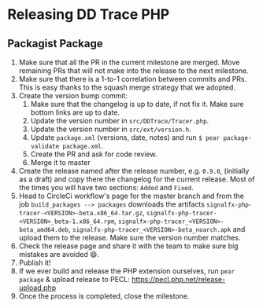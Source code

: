 # Releasing DD Trace PHP

## Packagist Package

1. Make sure that all the PR in the current milestone are merged. Move remaining PRs that will not make into the release to the next milestone.
1. Make sure that there is a 1-to-1 correlation between commits and PRs. This is easy thanks to the squash merge strategy that we adopted.
1. Create the version bump commit:
    1. Make sure that the changelog is up to date, if not fix it. Make sure bottom links are up to date.
    1. Update the version number in `src/DDTrace/Tracer.php`.
    1. Update the version number in `src/ext/version.h`.
    1. Update `package.xml` (versions, date, notes) and run `$ pear package-validate package.xml`.
    1. Create the PR and ask for code review.
    1. Merge it to master
1. Create the release named after the release number, e.g. `0.9.0`, (initially as a draft) and copy there the changelog
    for the current release. Most of the times you will have two sections: `Added` and `Fixed`.
1. Head to CircleCi workflow's page for the master branch and from the job `build_packages --> packages` downloads the
    artifacts `signalfx-php-tracer-<VERSION>-beta.x86_64.tar.gz`, `signalfx-php-tracer-<VERSION>_beta-1.x86_64.rpm`,
    `signalfx-php-tracer_<VERSION>-beta_amd64.deb`, `signalfx-php-tracer_<VERSION>-beta_noarch.apk` and upload them to
    the release. Make sure the version number matches.
1. Check the release page and share it with the team to make sure big mistakes are avoided :smile:.
1. Publish it!
1. If we ever build and release the PHP extension ourselves, run `pear package` & upload release to PECL: https://pecl.php.net/release-upload.php
1. Once the process is completed, close the milestone.
